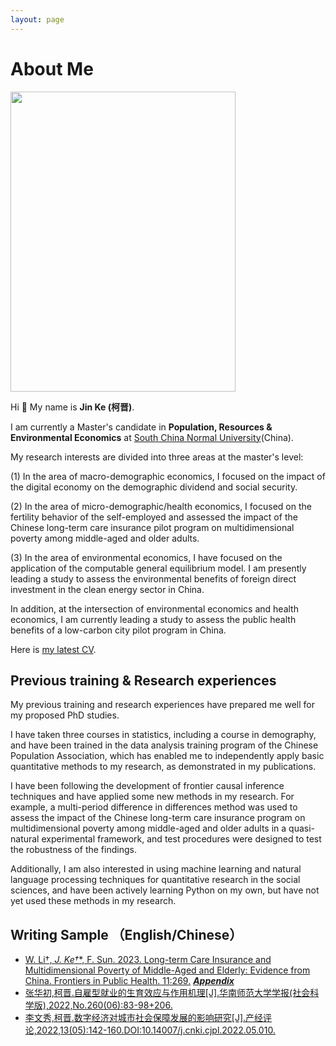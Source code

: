 ```yaml
---
layout: page
---
```


# About Me

<img src="https://KeJin981129.github.io/kejin.jpg" class="floatpic" width="360" height="480">



Hi 👋 My name is **Jin Ke (柯晋)**.

I am currently a Master's candidate in **Population, Resources & Environmental Economics** at [South China Normal University](https://www.scnu.edu.cn/)(China).

My research interests are divided into three areas at the master's level: 

(1) In the area of macro-demographic economics, I focused on the impact of the digital economy on the demographic dividend and social security. 

(2) In the area of micro-demographic/health economics, I focused on the fertility behavior of the self-employed and assessed the impact of the Chinese long-term care insurance pilot program on multidimensional poverty among middle-aged and older adults. 

(3) In the area of environmental economics, I have focused on the application of the computable general equilibrium model. I am presently leading a study to assess the environmental benefits of foreign direct investment in the clean energy sector in China. 

In addition, at the intersection of environmental economics and health economics, I am currently leading a study to assess the public health benefits of a low-carbon city pilot program in China. 

Here is [my latest CV](http://KeJin981129.github.io/file/CV-kejin.pdf).

## Previous training & Research experiences

My previous training and research experiences have prepared me well for my proposed PhD studies. 

I have taken three courses in statistics, including a course in demography, and have been trained in the data analysis training program of the Chinese Population Association, which has enabled me to independently apply basic quantitative methods to my research, as demonstrated in my publications. 

I have been following the development of frontier causal inference techniques and have applied some new methods in my research. For example, a multi-period difference in differences method was used to assess the impact of the Chinese long-term care insurance program on multidimensional poverty among middle-aged and older adults in a quasi-natural experimental framework, and test procedures were designed to test the robustness of the findings. 

Additionally, I am also interested in using machine learning and natural language processing techniques for quantitative research in the social sciences, and have been actively learning Python on my own, but have not yet used these methods in my research. 

## Writing Sample （English/Chinese）

- [W. Li†, **J. Ke*†**, F. Sun. 2023. Long-term Care Insurance and Multidimensional Poverty of Middle-Aged and Elderly: Evidence from China. Frontiers in Public Health. 11:269.](http://KeJin981129.github.io/mypaper/english.pdf)     ***[Appendix](http://KeJin981129.github.io/mypaper/english_appendix.pdf)*** 
- [张华初,柯晋.自雇型就业的生育效应与作用机理[J].华南师范大学学报(社会科学版),2022,No.260(06):83-98+206.](http://KeJin981129.github.io/mypaper/chinese1.pdf)
- [李文秀,柯晋.数字经济对城市社会保障发展的影响研究[J].产经评论,2022,13(05):142-160.DOI:10.14007/j.cnki.cjpl.2022.05.010.](http://KeJin981129.github.io/mypaper/chinese2.pdf)




